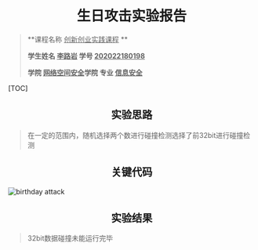# <center>生日攻击实验报告</center>

>**课程名称     <u>创新创业实践课程</u>  **       
>
>**学生姓名   <u>李路岩</u>      学号  <u>202022180198</u>**     
>
>**学院   <u>网络空间安全</u>学院    专业  <u>信息安全</u>**   

[TOC]

## <center>实验思路</center>

>在一定的范围内，随机选择两个数进行碰撞检测选择了前32bit进行碰撞检测

## <center>关键代码</center>

<img src="https://img.gejiba.com/images/2a594494e402d6da4bbbb5f5fd11627b.png" alt="birthday attack" border="0">

## <center>实验结果</center>

>32bit数据碰撞未能运行完毕